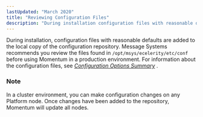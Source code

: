 ```yaml
---
lastUpdated: "March 2020"
title: "Reviewing Configuration Files"
description: "During installation configuration files with reasonable defaults are added to the local copy of the configuration repository Message Systems recommends you review the files found in opt msys ecelerity etc conf before using Momentum in a production environment For information about the configuration files see Chapter 66 Configuration Options Summary..."
---
```


During installation, configuration files with reasonable defaults are added to the local copy of the configuration repository. Message Systems recommends you review the files found in `/opt/msys/ecelerity/etc/conf` before using Momentum in a production environment. For information about the configuration files, see [*Configuration Options Summary*](/momentum/4/config-options-summary) .

### Note

In a cluster environment, you can make configuration changes on any Platform node. Once changes have been added to the repository, Momentum will update all nodes.